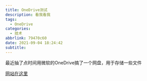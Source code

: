 ```yaml
---
title: OneDrive测试
description: 看我看我
tags:
  - OneDrive
categories:
  - 技术
abbrlink: 79470c60
date: 2021-09-04 18:24:42
subtitle:
---
```


最近抽了点时间用微软的OneDrive搞了一个网盘，用于存储一些文件

[网站在这里](https://od.cccc-owo.xyz/)
